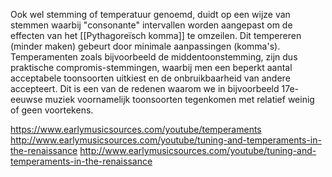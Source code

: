 Ook wel stemming of temperatuur genoemd, duidt op een wijze van stemmen waarbij "consonante" intervallen worden aangepast om de effecten van het [[Pythagoreïsch komma]] te omzeilen. Dit tempereren (minder maken) gebeurt door minimale aanpassingen (komma's).
Temperamenten zoals bijvoorbeeld de middentoonstemming, zijn dus praktische compromis-stemmingen, waarbij men een beperkt aantal acceptabele toonsoorten uitkiest en de onbruikbaarheid van andere accepteert. 
Dit is een van de redenen waarom we in bijvoorbeeld 17e-eeuwse muziek voornamelijk toonsoorten tegenkomen met relatief weinig of geen voortekens.

https://www.earlymusicsources.com/youtube/temperaments
http://www.earlymusicsources.com/youtube/tuning-and-temperaments-in-the-renaissance
http://www.earlymusicsources.com/youtube/tuning-and-temperaments-in-the-renaissance
